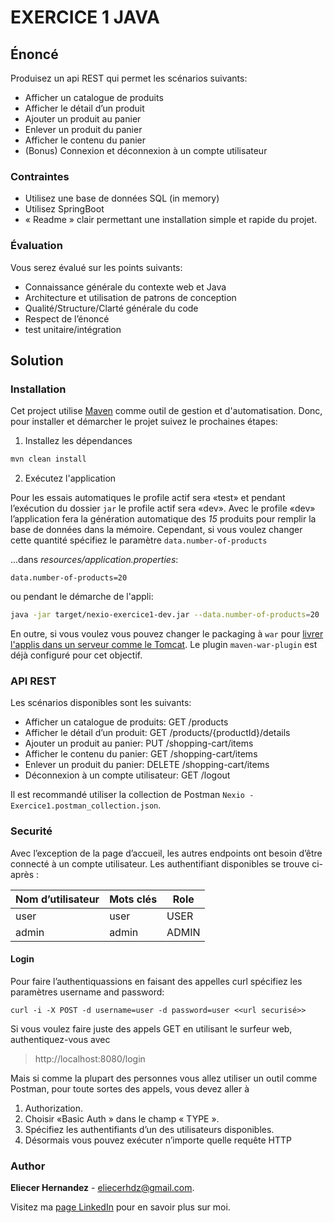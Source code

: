 EXERCICE 1 JAVA
====================

## Énoncé

Produisez un api REST qui permet les scénarios suivants:
* Afficher un catalogue de produits
* Afficher le détail d’un produit
* Ajouter un produit au panier
* Enlever un produit du panier
* Afficher le contenu du panier
* (Bonus) Connexion et déconnexion à un compte utilisateur
 
### Contraintes

* Utilisez une base de données SQL (in memory)
* Utilisez SpringBoot
* « Readme » clair permettant une installation simple et rapide du projet.
 
### Évaluation

Vous serez évalué sur les points suivants:
* Connaissance générale du contexte web et Java
* Architecture et utilisation de patrons de conception
* Qualité/Structure/Clarté générale du code
* Respect de l’énoncé
* test unitaire/intégration
 

## Solution

### Installation

Cet project utilise [Maven][maven-website] comme outil de gestion et 
d'automatisation. Donc, pour installer et démarcher le projet suivez le 
prochaines étapes:

1. Installez les dépendances    

```bash
mvn clean install
```

2. Exécutez l'application

Pour les essais automatiques le profile actif sera «test» et pendant 
l’exécution du dossier `jar` le profile actif sera «dev». Avec le 
profile «dev» l’application fera la génération automatique des _15_ 
produits pour remplir la base de données dans la mémoire. Cependant, si 
vous voulez changer cette quantité spécifiez le paramètre 
`data.number-of-products` 

...dans _resources/application.properties_:
```
data.number-of-products=20
```
ou pendant le démarche de l'appli:

```bash
java -jar target/nexio-exercice1-dev.jar --data.number-of-products=20
```

En outre, si vous voulez vous pouvez changer le packaging à `war` pour 
[livrer l'applis dans un serveur comme le Tomcat][demarche-tomcat]. Le
plugin `maven-war-plugin` est déjà configuré pour cet objectif.


### API REST
Les scénarios disponibles sont les suivants:

- Afficher un catalogue de produits: GET /products
- Afficher le détail d’un produit: GET /products/{productId}/details
- Ajouter un produit au panier: PUT /shopping-cart/items
- Afficher le contenu du panier: GET /shopping-cart/items
- Enlever un produit du panier: DELETE /shopping-cart/items
- Déconnexion à un compte utilisateur: GET /logout

Il est recommandé utiliser la collection de Postman
`Nexio - Exercice1.postman_collection.json`.

### Securité
Avec l’exception de la page d’accueil, les autres endpoints ont besoin 
d’être connecté à un compte utilisateur. Les authentifiant disponibles 
se trouve ci-après :
		

|Nom d’utilisateur   |Mots clés   |Role   |
|--------------------|------------|-------|
|user                |user        | USER  |
|admin               |admin       | ADMIN |

#### Login
Pour faire l’authentiquassions en faisant  des appelles curl spécifiez 
les paramètres username and password:

```
curl -i -X POST -d username=user -d password=user <<url securisé>>
```

Si vous voulez faire juste des appels GET en utilisant le surfeur web, 
authentiquez-vous avec

> http://localhost:8080/login

Mais si comme la plupart des personnes vous allez utiliser un outil 
comme Postman, pour toute sortes des appels, vous devez aller à

1.	Authorization.
2.	Choisir «Basic Auth » dans le champ « TYPE ».
3.	Spécifiez les authentifiants d’un des utilisateurs disponibles. 
4.	Désormais vous pouvez exécuter n’importe quelle requête HTTP


### Author
**Eliecer Hernandez** - [eliecerhdz@gmail.com](mailto:eliecerhdz@gmail.com). 

Visitez ma [page LinkedIn][linkedin-page] pour en savoir plus sur moi.

[maven-website]: https://maven.apache.org/
[linkedin-page]: https://www.linkedin.com/in/eliecer-hern%C3%A1ndez-garbey-16172686/
[demarche-tomcat]: https://tomcat.apache.org/tomcat-8.0-doc/deployer-howto.html#Deployment_on_Tomcat_startup